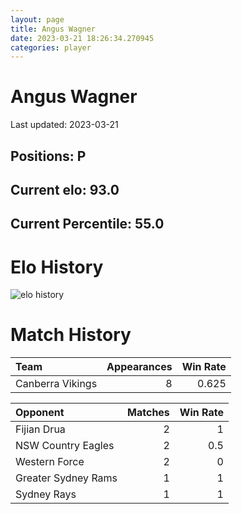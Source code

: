 ```yaml
---  
layout: page  
title: Angus Wagner  
date: 2023-03-21 18:26:34.270945  
categories: player  
---
```

# Angus Wagner


Last updated: 2023-03-21
## Positions: P

## Current elo: 93.0

## Current Percentile: 55.0

# Elo History


![elo history](history_AngusWagner.png)
# Match History


| Team             |   Appearances |   Win Rate |
|:-----------------|--------------:|-----------:|
| Canberra Vikings |             8 |      0.625 |

| Opponent            |   Matches |   Win Rate |
|:--------------------|----------:|-----------:|
| Fijian Drua         |         2 |        1   |
| NSW Country Eagles  |         2 |        0.5 |
| Western Force       |         2 |        0   |
| Greater Sydney Rams |         1 |        1   |
| Sydney Rays         |         1 |        1   |